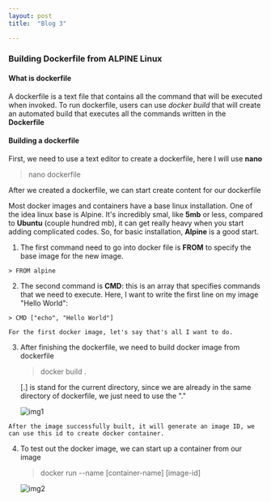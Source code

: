 ```yaml
---
layout: post
title:  "Blog 3"

---
```


### Building Dockerfile from ALPINE Linux

#### What is dockerfile

A dockerfile is a text file that contains all the command that will be executed when invoked. To run dockerfile, users can use *docker build* that will create an automated build that executes all the commands written in the **Dockerfile**

#### Building a dockerfile

First, we need to use a text editor to create a dockerfile, here I will use **nano**

> nano dockerfile

After we created a dockerfile, we can start create content for our dockerfile

Most docker images and containers have a base linux installation. One of the idea linux base is Alpine. It's incredibly smal, like **5mb** or less, compared to **Ubuntu** (couple hundred mb), it can get really heavy when you start adding complicated codes. So, for basic installation, **Alpine** is a good start.

  1. The first command need to go into docker file is **FROM** to specify the base image for the new image.

    > FROM alpine 

  2. The second command is **CMD**: this is an array that specifies commands that we need to execute. Here, I want to write the first line on my image "Hello World": 

    > CMD ["echo", "Hello World"]

    For the first docker image, let's say that's all I want to do. 

  3. After finishing the dockerfile, we need to build docker image from dockerfile

     > docker build . 

     [.] is stand for the current directory, since we are already in the same directory of dockerfile, we just need to use the "."

     ![img1](/emerald/img/img-1.png "img1")

    After the image successfully built, it will generate an image ID, we can use this id to create docker container.

  4. To test out the docker image, we can start up a container from our image

     > docker run --name [container-name] [image-id]

     ![img2](/emerald/img/img-2.png "img2")

